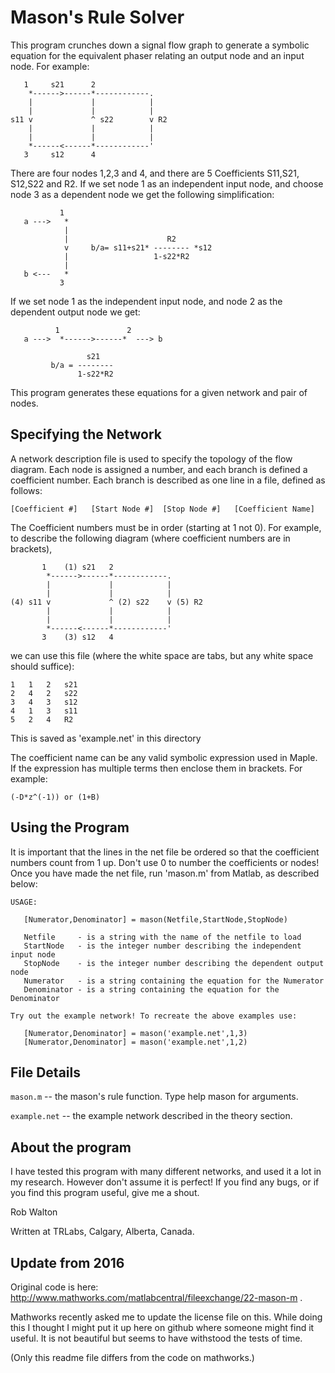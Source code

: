 Mason's Rule Solver
===================

This program crunches down a signal flow graph to generate a symbolic 
equation for the equivalent phaser relating an output node and an input
node. For example:

```
   1     s21      2
    *------>------*------------.
    |             |            |
    |             |            | 
s11 v             ^ s22        v R2
    |             |            | 
    |             |            |  
    *------<------*------------'
   3     s12      4
```
There are four nodes 1,2,3 and 4, and there are 5 Coefficients S11,S21,
S12,S22 and R2. If we set node 1 as an independent input node, and choose
node 3 as a dependent node we get the following simplification:
```
           1
   a --->   *
            |
            |                      R2
            v     b/a= s11+s21* -------- *s12
            |                   1-s22*R2
            |           
   b <---   *
           3
```
If we set node 1 as the independent input node, and node 2 as the
dependent output node we get:
```
          1               2
   a --->  *------>------*  ---> b 

                 s21
         b/a = --------
               1-s22*R2
```
This program generates these equations for a given network and pair of nodes.


Specifying the Network
----------------------

A network description file is used to specify the topology of the
flow diagram. Each node is assigned a number, and each branch is
defined a coefficient number. Each branch is described as one line
in a file, defined as follows:

```[Coefficient #]   [Start Node #]  [Stop Node #]   [Coefficient Name]```

The Coefficient numbers must be in order (starting at 1 not 0). For example,
to describe the following diagram (where coefficient numbers are in brackets),
```
       1    (1) s21   2
        *------>------*------------.
        |             |            |
        |             |            | 
(4) s11 v             ^ (2) s22    v (5) R2
        |             |            | 
        |             |            |  
        *------<------*------------'
       3    (3) s12   4
```
we can use this file (where the white space are tabs, but any white 
space should suffice):
```
1	1	2	s21
2	4	2	s22
3	4	3	s12
4	1	3	s11
5	2	4	R2
```
This is saved as 'example.net' in this directory

The coefficient name can be any valid symbolic expression used in Maple. If
the expression has multiple terms then enclose them in brackets. For example:

```(-D*z^(-1)) or (1+B)```


Using the Program
-----------------

It is important that the lines in the net file be ordered so that the
coefficient numbers count from 1 up. Don't use 0 to number the coefficients
or nodes! Once you have made the net file, run 'mason.m' from Matlab, as 
described below:
```
USAGE:

   [Numerator,Denominator] = mason(Netfile,StartNode,StopNode)

   Netfile     - is a string with the name of the netfile to load
   StartNode   - is the integer number describing the independent input node
   StopNode    - is the integer number describing the dependent output node
   Numerator   - is a string containing the equation for the Numerator
   Denominator - is a string containing the equation for the Denominator 

Try out the example network! To recreate the above examples use:

   [Numerator,Denominator] = mason('example.net',1,3)
   [Numerator,Denominator] = mason('example.net',1,2)
```

File Details
------------

```mason.m``` -- the mason's rule function. Type help mason for arguments.

```example.net``` -- the example network described in the theory section.


About the program
-----------------

I have tested this program with many different networks, and used it
a lot in my research. However don't assume it is perfect! If you find
any bugs, or if you find this program useful, give me a shout.

Rob Walton

Written at TRLabs, Calgary, Alberta, Canada.

Update from 2016
----------------
Original code is here: 
http://www.mathworks.com/matlabcentral/fileexchange/22-mason-m . 

Mathworks recently asked me to update the license file on this. While doing
this I thought I might put it up here on github where someone might find it
useful. It is not beautiful but seems to have withstood the tests of time.

(Only this readme file differs from the code on mathworks.)

